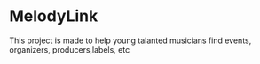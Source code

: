 # MelodyLink
This project is made to help young talanted musicians find events, organizers, producers,labels, etc
